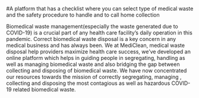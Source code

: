 #A platform that has a  checklist where you can select type of medical waste and the safety procedure to handle and to call home collection

Biomedical waste management(especially the waste generated due to COVID-19)
is a crucial part of any health care facility’s daily operation in this pandemic.
Correct biomedical waste disposal is a key concern in any medical business and
has always been.
We at MediClean, medical waste disposal help providers maximize health care
success, we’ve developed an online platform which helps in guiding people in
segregating, handling as well as managing biomedical waste and also bridging
the gap between collecting and disposing of biomedical waste.
We have now concentrated our resources towards the mission of correctly
segregating, managing , collecting and disposing the most contagious as well as
hazardous COVID-19 related biomedical waste.
